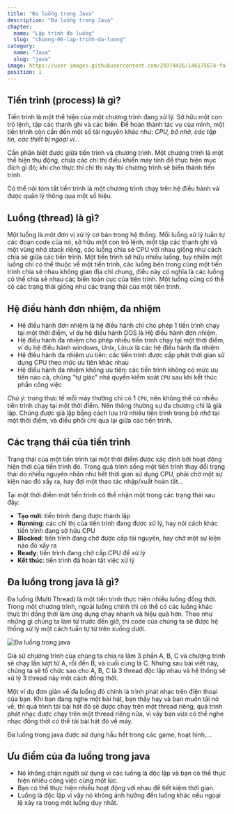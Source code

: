 ```yaml
---
title: "Đa luồng trong Java"
description: "Đa luồng trong Java"
chapter:
  name: "Lập trình đa luồng"
  slug: "chuong-06-lap-trinh-da-luong"
category:
  name: "Java"
  slug: "java"
image: https://user-images.githubusercontent.com/29374426/146175674-fa7e09f7-4e42-485e-a2b5-8c664601b203.png
position: 1
---
```


## Tiến trình (process) là gì?

Tiến trình là một thể hiện của một chương trình đang xử lý. Sở hữu một con trỏ lệnh, tập các thanh ghi và các biến. Để hoàn thành tác vụ của mình, một tiến trình còn cần đến một số tài nguyên khác như: _CPU, bộ nhớ, các tập tin, các thiết bị ngoại vi..._

Cần phân biệt được giữa tiến trình và chương trình. Một chương trình là một thể hiện thụ động, chứa các chỉ thị điều khiển máy tính để thực hiện mục đích gì đó; khi cho thực thi chỉ thị này thì chương trình sẽ biến thành tiến trình

Có thể nói tóm tắt tiến trình là một chương trình chạy trên hệ điều hành và được quản lý thông qua một số hiệu.

## Luồng (thread) là gì?

Một luồng là một đơn vị xử lý cơ bản trong hệ thống. Mỗi luồng xử lý tuần tự các đoạn code của nó, sở hữu một con trỏ lệnh, một tập các thanh ghi và một vùng nhớ stack riêng, các luồng chia sẻ CPU với nhau giống như cách chia sẻ giữa các tiến trình. Một tiến trình sở hữu nhiều luồng, tuy nhiên một luồng chỉ có thể thuộc về một tiến trình, các luồng bên trong cùng một tiến trình chia sẻ nhau không gian địa chỉ chung, điều này có nghĩa là các luồng có thể chia sẻ nhau các biến toàn cục của tiến trình. Một luồng cũng có thể có các trạng thái giống như các trạng thái của một tiến trình.

## Hệ điều hành đơn nhiệm, đa nhiệm

- Hệ điều hành đơn nhiệm là hệ điều hành chỉ cho phép 1 tiến trình chạy tại một thời điểm, ví dụ hệ điều hành DOS là Hệ điều hành đơn nhiệm.
- Hệ điều hành đa nhiệm cho phép nhiều tiến trình chạy tại một thời điểm, ví dụ hệ điều hành windows, Unix, Linux là các hệ điều hành đa nhiệm
- Hệ điều hành đa nhiệm ưu tiên: các tiến trình được cấp phát thời gian sử dụng CPU theo mức ưu tiên khác nhau
- Hệ điều hành đa nhiệm không ưu tiên: các tiến trình không có mức ưu tiên nào cả, chúng "tự giác" nhả quyền kiểm soát `CPU` sau khi kết thúc phần công việc

_Chú ý:_ trong thực tế mỗi máy thường chỉ có 1 `CPU`, nên không thể có nhiều tiến trình chạy tại một thời điểm. Nên thông thường sự đa chương chỉ là giả lập. Chúng được giả lập bằng cách lưu trữ nhiều tiến trình trong bộ nhớ tại một thời điểm, và điều phối `CPU` qua lại giữa các tiến trình.

## Các trạng thái của tiến trình

Trạng thái của một tiến trình tại một thời điểm được xác định bởi hoạt động hiện thời của tiến trình đó. Trong quá trình sống một tiến trình thay đổi trạng thái do nhiều nguyên nhân như hết thời gian sử dụng CPU, phải chờ một sự kiện nào đó xẩy ra, hay đợi một thao tác nhập/xuất hoàn tất…

Tại một thời điểm một tiến trình có thể nhận một trong các trạng thái sau đây:

- **Tạo mới**: tiến trình đang được thành lập
- **Running**: các chỉ thị của tiến trình đang được xử lý, hay nói cách khác tiến trình đang sở hữu CPU
- **Blocked**: tiến trình đang chờ được cấp tài nguyên, hay chờ một sự kiện nào đó xẩy ra
- **Ready**: tiến trình đang chờ cấp CPU để xử lý
- **Kết thúc**: tiến trình đã hoàn tất việc xử lý

## Đa luồng trong java là gì?

Đa luồng (Multi Thread) là một tiến trình thực hiện nhiều luồng đồng thời. Trong một chương trình, ngoài luồng chính thì có thể có các luồng khác thực thi đồng thời làm ứng dụng chạy nhanh và hiệu quả hơn. Theo như những gì chúng ta làm từ trước đến giờ, thì code của chúng ta sẽ được hệ thống xử lý một cách tuần tự từ trên xuống dưới.

![Đa luồng trong java](https://user-images.githubusercontent.com/29374426/146175674-fa7e09f7-4e42-485e-a2b5-8c664601b203.png)

Giả sử chương trình của chúng ta chia ra làm 3 phần A, B, C và chương trình sẽ chạy lần lượt từ A, rồi đến B, và cuối cùng là C. Nhưng sau bài viết này, chúng ta sẽ tổ chức sao cho A, B, C là 3 thread độc lập nhau và hệ thống sẽ xử lý 3 thread này một cách đồng thời.

Một ví dụ đơn giản về đa luồng đó chính là trình phát nhạc trên điện thoại của bạn. Khi bạn đang nghe một bài hát, bạn thấy hay và bạn muồn tải nó về, thì quá trình tải bài hát đó sẽ được chạy trên một thread riêng, quá trình phát nhạc được chạy trên một thread riêng nữa, vì vậy bạn vừa có thể nghe nhạc đồng thời có thể tải bài hát đó về máy.

Đa luồng trong java được sử dụng hầu hết trong các game, hoạt hình,...

## Ưu điểm của đa luồng trong java

- Nó không chặn người sử dụng vì các luồng là độc lập và bạn có thể thực hiện nhiều công việc cùng một lúc.
- Bạn có thể thực hiện nhiều hoạt động với nhau để tiết kiệm thời gian.
- Luồng là độc lập vì vậy nó không ảnh hưởng đến luồng khác nếu ngoại lệ xảy ra trong một luồng duy nhất.
